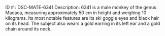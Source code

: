 ID # : DSC-MATE-6341
Description: 6341 is a male monkey of the genus Macaca, measuring approximately 50 cm in height and weighing 10 kilograms. Its most notable features are its ski goggle eyes and black hair on its head. The subject also wears a gold earring in its left ear and a gold chain around its neck.